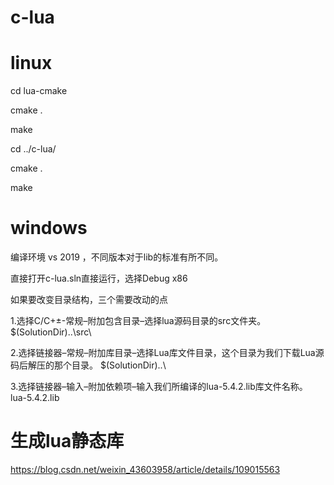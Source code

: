 # c-lua

# linux

cd lua-cmake

cmake .

make

cd ../c-lua/

cmake .

make


# windows
编译环境 vs 2019 ，不同版本对于lib的标准有所不同。

直接打开c-lua.sln直接运行，选择Debug x86

如果要改变目录结构，三个需要改动的点

1.选择C/C+±-常规–附加包含目录–选择lua源码目录的src文件夹。	$(SolutionDir)..\src\

2.选择链接器–常规–附加库目录–选择Lua库文件目录，这个目录为我们下载Lua源码后解压的那个目录。	$(SolutionDir)..\

3.选择链接器–输入–附加依赖项–输入我们所编译的lua-5.4.2.lib库文件名称。	lua-5.4.2.lib

# 生成lua静态库
https://blog.csdn.net/weixin_43603958/article/details/109015563